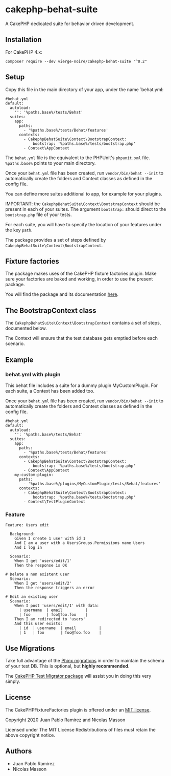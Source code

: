 # cakephp-behat-suite
A CakePHP dedicated suite for behavior driven development.

## Installation
For CakePHP 4.x:
```
composer require --dev vierge-noire/cakephp-behat-suite "^0.2"
```

## Setup

Copy this file in the main directory of your app, under the name `behat.yml:
```
#behat.yml
default:
  autoload:
    '': '%paths.base%/tests/Behat'
  suites:
    app:
      paths:
        - '%paths.base%/tests/Behat/features'
      contexts:
        - CakephpBehatSuite\Context\BootstrapContext:
            bootstrap: '%paths.base%/tests/bootstrap.php'
        - Context\AppContext
```

The `behat.yml` file is the equivalent to the PHPUnit's `phpunit.xml` file. `%paths.base%` points to your main directory.

Once your `behat.yml` file has been created, run `vendor/bin/behat --init` to automatically create the folders and Context
classes as defined in the config file.

You can define more suites additional to app, for example for your plugins.

IMPORTANT: the `CakephpBehatSuite\Context\BootstrapContext` should be present in each of your suites.
The argument `bootstrap:` should direct to the `bootstrap.php` file of your tests.
 
For each suite, you will have to specify the location of your features under the key `path`. 

The package provides a set of steps defined by `CakephpBehatSuite\Context\BootstrapContext`.

## Fixture factories
The package makes uses of the CakePHP fixture factories plugin. Make sure your factories are
baked and working, in order to use the present package.

You will find the package and its documentation [here](https://github.com/vierge-noire/cakephp-fixture-factories).

## The BootstrapContext class
The `CakephpBehatSuite\Context\BootstrapContext` contains a set of steps, documented below.

The Context will ensure that the test database gets emptied before each scenario.

## Example
### behat.yml with plugin

This behat file includes a suite for a dummy plugin MyCustomPlugin. For each suite, a Context has been added too.

Once your `behat.yml` file has been created, run `vendor/bin/behat --init` to automatically create the folders and Context
classes as defined in the config file.

```
#behat.yml
default:
  autoload:
    '': '%paths.base%/tests/Behat'
  suites:
    app:
      paths:
        - '%paths.base%/tests/Behat/features'
      contexts:
        - CakephpBehatSuite\Context\BootstrapContext:
            bootstrap: '%paths.base%/tests/bootstrap.php'
        - Context\AppContext
    my-custom-plugin:
      paths:
        - '%paths.base%/plugins/MyCustomPlugin/tests/Behat/features'
      contexts:
        - CakephpBehatSuite\Context\BootstrapContext:
            bootstrap: '%paths.base%/tests/bootstrap.php'
        - Context\TestPluginContext
```

### Feature
```
Feature: Users edit

  Background:
    Given I create 1 user with id 1
    And I am a user with a UsersGroups.Permissions name Users
    And I log in

  Scenario:
    When I get 'users/edit/1'
    Then the response is OK

# Delete a non existent user
  Scenario:
    When I get 'users/edit/2'
    Then the response triggers an error
    
# Edit an existing user
  Scenario:
    When I post 'users/edit/1' with data:
      | username  | email          |
      | foo       | foo@foo.foo    |
    Then I am redirected to 'users'
    And this user exists:
      | id  | username  | email          |
      | 1   | foo       | foo@foo.foo    |

```

## Use Migrations

Take full advantage of the [Phinx migrations](https://book.cakephp.org/migrations/3/en/index.html) in order to maintain the schema
of your test DB. This is optional, but __highly recommended__.

The [CakePHP Test Migrator package](https://github.com/vierge-noire/cakephp-test-migrator) will assist you in doing this very simply.


## License

The CakePHPFixtureFactories plugin is offered under an [MIT license](https://opensource.org/licenses/mit-license.php).

Copyright 2020 Juan Pablo Ramirez and Nicolas Masson

Licensed under The MIT License Redistributions of files must retain the above copyright notice.

## Authors
* Juan Pablo Ramirez
* Nicolas Masson
